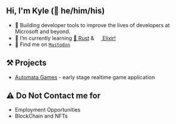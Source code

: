 ## Hi, I'm Kyle (🌈 he/him/his)

- 🔭 Building developer tools to improve the lives of developers at Microsoft and beyond.
- 🌱 I’m currently learning [🦀 Rust](https://www.rust-lang.org/) & [<img width=15 src="https://elixir-lang.org/favicon.ico"/> Elixir!](https://elixir-lang.org/)
- 🐘 Find me on <a href="https://hachyderm.io/@mcyamaha">`Mastodon`</a>

## ⚒️ Projects
- [Automata Games](https://automata.games) - early stage realtime game application

## ⚠️ Do Not Contact me for
* Employment Opportunities
* BlockChain and NFTs

